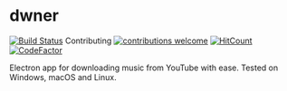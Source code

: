 # dwner

[![Build Status](https://travis-ci.com/Jabster28/dwner.svg?branch=master)](https://travis-ci.com/jabster28/dwner)
Contributing [![contributions welcome](https://img.shields.io/badge/contributions-welcome-brightgreen.svg?style=flat)](https://github.com/jabster28/dwner/issues)
[![HitCount](http://hits.dwyl.io/Jabster28/Dwner.svg)](http://hits.dwyl.io/Jabster28/Dwner)
[![CodeFactor](https://www.codefactor.io/repository/github/jabster28/dwner/badge)](https://www.codefactor.io/repository/github/jabster28/dwner)

 Electron app for downloading music from YouTube with ease. Tested on Windows, macOS and Linux.  
